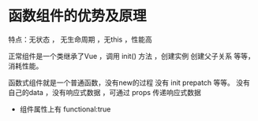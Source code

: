 

# 函数组件的优势及原理

   特点：无状态 ， 无生命周期 ，无this ，性能高
   
   正常组件是一个类继承了Vue ，调用 init() 方法 ，创建实例 创建父子关系 
   等等，消耗性能。

   函数式组件就是一个普通函数，没有new的过程 没有 init prepatch 等等。
   没有自己的data ，没有响应式数据 ，可通过 props 传递响应式数据

   - 组件属性上有 functional:true 